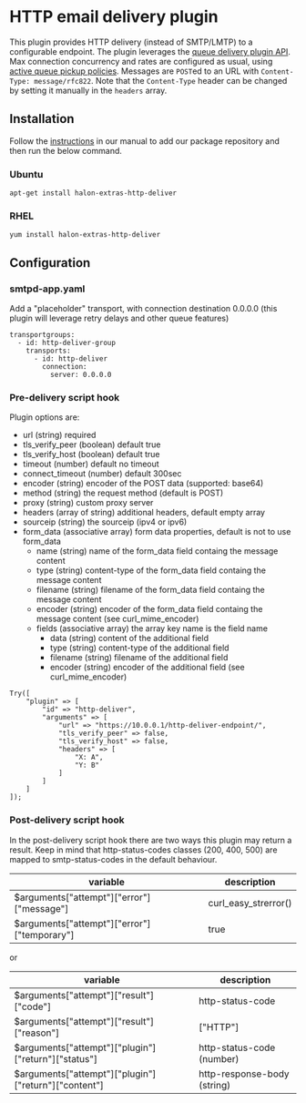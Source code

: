 # HTTP email delivery plugin

This plugin provides HTTP delivery (instead of SMTP/LMTP) to a configurable endpoint.
The plugin leverages the [queue delivery plugin API](https://docs.halon.io/manual/plugins_native.html#id3).
Max connection concurrency and rates are configured as usual, using [active queue pickup policies](https://docs.halon.io/manual/queue.html#queue-pickup-policies).
Messages are `POST`ed to an URL with `Content-Type: message/rfc822`. Note that the `Content-Type` header can be changed by setting it manually in the `headers` array.

## Installation

Follow the [instructions](https://docs.halon.io/manual/comp_install.html#installation) in our manual to add our package repository and then run the below command.

### Ubuntu

```
apt-get install halon-extras-http-deliver
```

### RHEL

```
yum install halon-extras-http-deliver
```

## Configuration

### smtpd-app.yaml

Add a "placeholder" transport, with connection destination 0.0.0.0 (this plugin will leverage retry delays and other queue features)

```
transportgroups:
  - id: http-deliver-group
    transports:
      - id: http-deliver
        connection:
          server: 0.0.0.0
```

### Pre-delivery script hook

Plugin options are:

* url (string) required
* tls_verify_peer (boolean) default true
* tls_verify_host (boolean) default true
* timeout (number) default no timeout
* connect_timeout (number) default 300sec
* encoder (string) encoder of the POST data (supported: base64)
* method (string) the request method (default is POST)
* proxy (string) custom proxy server
* headers (array of string) additional headers, default empty array
* sourceip (string) the sourceip (ipv4 or ipv6)
* form_data (associative array) form data properties, default is not to use form_data
  * name (string) name of the form_data field containg the message content
  * type (string) content-type of the form_data field containg the message content
  * filename (string) filename of the form_data field containg the message content
  * encoder (string) encoder of the form_data field containg the message content (see curl_mime_encoder)
  * fields (associative array) the array key name is the field name
    * data (string) content of the additional field
    * type (string) content-type of the additional field
    * filename (string) filename of the additional field
    * encoder (string) encoder of the additional field (see curl_mime_encoder)

```
Try([
    "plugin" => [
        "id" => "http-deliver",
        "arguments" => [
            "url" => "https://10.0.0.1/http-deliver-endpoint/",
            "tls_verify_peer" => false,
            "tls_verify_host" => false,
            "headers" => [
                "X: A",
                "Y: B"
            ]
        ]
    ]
]);
```

### Post-delivery script hook

In the post-delivery script hook there are two ways this plugin may return a result. Keep in mind that http-status-codes classes (200, 400, 500) are mapped to smtp-status-codes in the default behaviour.

| variable | description |
|---|---|
| $arguments["attempt"]["error"]["message"] | curl_easy_strerror() |
| $arguments["attempt"]["error"]["temporary"] | true |

or 

| variable | description |
|---|---|
| $arguments["attempt"]["result"]["code"] | http-status-code |
| $arguments["attempt"]["result"]["reason"] | ["HTTP"] |
| $arguments["attempt"]["plugin"]["return"]["status"] | http-status-code (number) |
| $arguments["attempt"]["plugin"]["return"]["content"] | http-response-body (string) |
